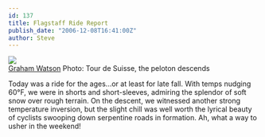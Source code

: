 ```yaml
---
id: 137
title: Flagstaff Ride Report
publish_date: "2006-12-08T16:41:00Z"
author: Steve
---
```

![](http://photos1.blogger.com/x/blogger/5220/711/320/710176/5.jpg)  
[Graham Watson](http://grahamwatson.com) Photo: Tour de Suisse, the peloton descends

Today was a ride for the ages...or at least for late fall. With temps nudging 60°F, we were in shorts and short-sleeves, admiring the splendor of soft snow over rough terrain. On the descent, we witnessed another strong temperature inversion, but the slight chill was well worth the lyrical beauty of cyclists swooping down serpentine roads in formation. Ah, what a way to usher in the weekend!

